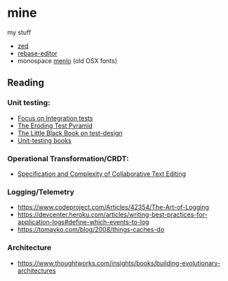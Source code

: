 # mine

my stuff

- [zed][zed]
- [rebase-editor][rebase-editor]
- monospace [menlo][menlo] (old OSX fonts)

## Reading 

### Unit testing:

- [Focus on Integration tests](https://kentcdodds.com/calls/04)
- [The Eroding Test Pyramid](https://www.agileconnection.com/article/eroding-agile-test-pyramid)
- [The Little Black Book on test-design](https://www.thetesteye.com/papers/TheLittleBlackBookOnTestDesign.pdf)
- [Unit-testing books](https://club.ministryoftesting.com/t/software-testing-books-wiki/72518)

### Operational Transformation/CRDT:

- [Specification and Complexity of Collaborative Text Editing](https://www.cs.tau.ac.il/~mad/publications/podc2016-collabedit.pdf)

### Logging/Telemetry

- https://www.codeproject.com/Articles/42354/The-Art-of-Logging
- https://devcenter.heroku.com/articles/writing-best-practices-for-application-logs#define-which-events-to-log
- https://tomayko.com/blog/2008/things-caches-do

### Architecture 

- https://www.thoughtworks.com/insights/books/building-evolutionary-architectures



[menlo]: https://en.wikipedia.org/wiki/Menlo_(typeface)
[zed]: https://zed.dev/
[rebase-editor]: https://github.com/sjurba/rebase-editor


